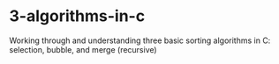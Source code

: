 # 3-algorithms-in-c
Working through and understanding three basic sorting algorithms in C: selection, bubble, and merge (recursive)
